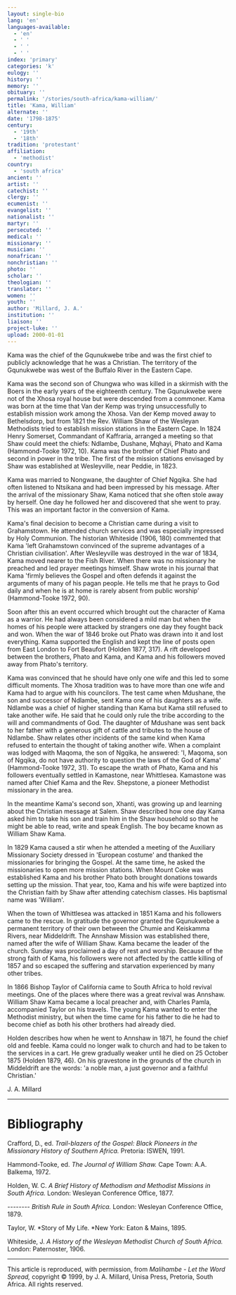 ```yaml
---
layout: single-bio
lang: 'en'
languages-available:
  - 'en'
  - ' '
  - ' '
  - ' '
index: 'primary'
categories: 'k'
eulogy: ''
history: ''
memory: ''
obituary: ''
permalink: '/stories/south-africa/kama-william/'
title: 'Kama, William'
alternate: ''
date: '1798-1875'
century:
  - '19th'
  - '18th'
tradition: 'protestant'
affiliation:
  - 'methodist'
country:
  - 'south africa'
ancient: ''
artist: ''
catechist: ''
clergy: ''
ecumenist: ''
evangelist: ''
nationalist: ''
martyr: ''
persecuted: ''
medical: ''
missionary: ''
musician: ''
nonafrican: ''
nonchristian: ''
photo: ''
scholar: ''
theologian: ''
translator: ''
women: ''
youth: ''
author: 'Millard, J. A.'
institution: ''
liaison: ''
project-luke: ''
upload: 2000-01-01
---
```



Kama was the chief of the Gqunukwebe tribe and was the first chief to publicly acknowledge that he was a Christian. The territory of the Gqunukwebe was west of the Buffalo River in the Eastern Cape.

Kama was the second son of Chungwa who was killed in a skirmish with the Boers in the early years of the eighteenth century. The Gqunukwebe were not of the Xhosa royal house but were descended from a commoner. Kama was born at the time that Van der Kemp was trying unsuccessfully to establish mission work among the Xhosa. Van der Kemp moved away to Bethelsdorp, but from 1821 the Rev. William Shaw of the Wesleyan Methodists tried to establish mission stations in the Eastern Cape. In 1824 Henry Somerset, Commandant of Kaffraria, arranged a meeting so that Shaw could meet the chiefs: Ndlambe, Dushane, Mqhayi, Phato and Kama (Hammond-Tooke 1972, 10). Kama was the brother of Chief Phato and second in power in the tribe. The first of the mission stations envisaged by Shaw was established at Wesleyville, near Peddie, in 1823.

Kama was married to Nongwane, the daughter of Chief Ngqika. She had often listened to Ntsikana and had been impressed by his message. After the arrival of the missionary Shaw, Kama noticed that she often stole away by herself. One day he followed her and discovered that she went to pray. This was an important factor in the conversion of Kama.

Kama's final decision to become a Christian came during a visit to Grahamstown. He attended church services and was especially impressed by Holy Communion. The historian Whiteside (1906, 180) commented that Kama 'left Grahamstown convinced of the supreme advantages of a Christian civilisation'. After Wesleyville was destroyed in the war of 1834, Kama moved nearer to the Fish River. When there was no missionary he preached and led prayer meetings himself. Shaw wrote in his journal that Kama 'firmly believes the Gospel and often defends it against the arguments of many of his pagan people. He tells me that he prays to God daily and when he is at home is rarely absent from public worship' (Hammond-Tooke 1972, 90).

Soon after this an event occurred which brought out the character of Kama as a warrior. He had always been considered a mild man but when the homes of his people were attacked by strangers one day they fought back and won. When the war of 1846 broke out Phato was drawn into it and lost everything. Kama supported the English and kept the line of posts open from East London to Fort Beaufort (Holden 1877, 317). A rift developed between the brothers, Phato and Kama, and Kama and his followers moved away from Phato's territory.

Kama was convinced that he should have only one wife and this led to some difficult moments. The Xhosa tradition was to have more than one wife and Kama had to argue with his councilors. The test came when Mdushane, the son and successor of Ndlambe, sent Kama one of his daughters as a wife. Ndlambe was a chief of higher standing than Kama but Kama still refused to take another wife. He said that he could only rule the tribe according to the will and commandments of God. The daughter of Mdushane was sent back to her father with a generous gift of cattle and tributes to the house of Ndlambe. Shaw relates other incidents of the same kind when Kama refused to entertain the thought of taking another wife. When a complaint was lodged with Maqoma, the son of Ngqika, he answered: 'I, Maqoma, son of Ngqika, do not have authority to question the laws of the God of Kama' (Hammond-Tooke 1972, 31). To escape the wrath of Phato, Kama and his followers eventually settled in Kamastone, near Whittlesea. Kamastone was named after Chief Kama and the Rev. Shepstone, a pioneer Methodist missionary in the area.

In the meantime Kama's second son, Xhanti, was growing up and learning about the Christian message at Salem. Shaw described how one day Kama asked him to take his son and train him in the Shaw household so that he might be able to read, write and speak English. The boy became known as William Shaw Kama.

In 1829 Kama caused a stir when he attended a meeting of the Auxiliary Missionary Society dressed in 'European costume' and thanked the missionaries for bringing the Gospel. At the same time, he asked the missionaries to open more mission stations. When Mount Coke was established Kama and his brother Phato both brought donations towards setting up the mission. That year, too, Kama and his wife were baptized into the Christian faith by Shaw after attending catechism classes. His baptismal name was 'William'.

When the town of Whittlesea was attacked in 1851 Kama and his followers came to the rescue. In gratitude the governor granted the Gqunukwebe a permanent territory of their own between the Chumie and Keiskamma Rivers, near Middeldrift. The Annshaw Mission was established there, named after the wife of William Shaw. Kama became the leader of the church. Sunday was proclaimed a day of rest and worship. Because of the strong faith of Kama, his followers were not affected by the cattle killing of 1857 and so escaped the suffering and starvation experienced by many other tribes.

In 1866 Bishop Taylor of California came to South Africa to hold revival meetings. One of the places where there was a great revival was Annshaw. William Shaw Kama became a local preacher and, with Charles Pamla, accompanied Taylor on his travels. The young Kama wanted to enter the Methodist ministry, but when the time came for his father to die he had to become chief as both his other brothers had already died.

Holden describes how when he went to Annshaw in 1871, he found the chief old and feeble. Kama could no longer walk to church and had to be taken to the services in a cart. He grew gradually weaker until he died on 25 October 1875 (Holden 1879, 46). On his gravestone in the grounds of the church in Middeldrift are the words: 'a noble man, a just governor and a faithful Christian.'

J. A. Millard

---

# Bibliography

Crafford, D., ed.  *Trail-blazers of the Gospel: Black Pioneers in the Missionary History of Southern Africa.*  Pretoria: ISWEN, 1991.

Hammond-Tooke, ed. *The Journal of William Shaw.* Cape Town: A.A. Balkema, 1972.

Holden, W. C.  *A Brief History of Methodism and Methodist Missions in South Africa.* London: Wesleyan Conference Office, 1877.

--------  *British Rule in South Africa.*  London: Wesleyan Conference Office, 1879.

Taylor, W.  *Story of My Life. *New York: Eaton & Mains, 1895.

Whiteside, J.  *A History of the Wesleyan Methodist Church of South Africa.*  London: Paternoster, 1906.

---

This article is reproduced, with permission, from *Malihambe - Let the Word Spread,* copyright &copy; 1999, by J. A. Millard, Unisa Press, Pretoria, South Africa.  All rights reserved.